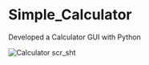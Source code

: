 # Simple_Calculator
Developed a Calculator GUI with Python

![Calculator scr_sht](https://user-images.githubusercontent.com/64914393/98809039-0332c600-2443-11eb-9873-3aeb4f3d1c46.png)

